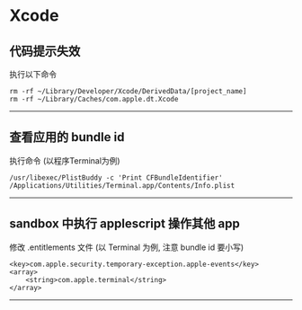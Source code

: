 # Xcode

## 代码提示失效

执行以下命令
```
rm -rf ~/Library/Developer/Xcode/DerivedData/[project_name]  
rm -rf ~/Library/Caches/com.apple.dt.Xcode
```

---

## 查看应用的 bundle id

执行命令 (以程序Terminal为例)
```
/usr/libexec/PlistBuddy -c 'Print CFBundleIdentifier' /Applications/Utilities/Terminal.app/Contents/Info.plist
```

---

## sandbox 中执行 applescript 操作其他 app

修改 .entitlements 文件 (以 Terminal 为例, 注意 bundle id 要小写)
```
<key>com.apple.security.temporary-exception.apple-events</key>
<array>
    <string>com.apple.terminal</string>
</array>
```

---
